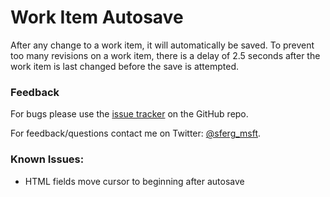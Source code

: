 # Work Item Autosave

After any change to a work item, it will automatically be saved.  To prevent too many revisions on a work item, there is a delay of 2.5 seconds after the work item is last changed before the save is attempted.

### Feedback
For bugs please use the [issue tracker](https://github.com/sferg-msft/vsts-extension-wit-autosave/issues) on the GitHub repo.

For feedback/questions contact me on Twitter: [@sferg_msft](https://twitter.com/sferg_msft).

### Known Issues:
* HTML fields move cursor to beginning after autosave
